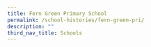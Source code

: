 ```yaml
---
title: Fern Green Primary School
permalink: /school-histories/fern-green-pri/
description: ""
third_nav_title: Schools
---
```


